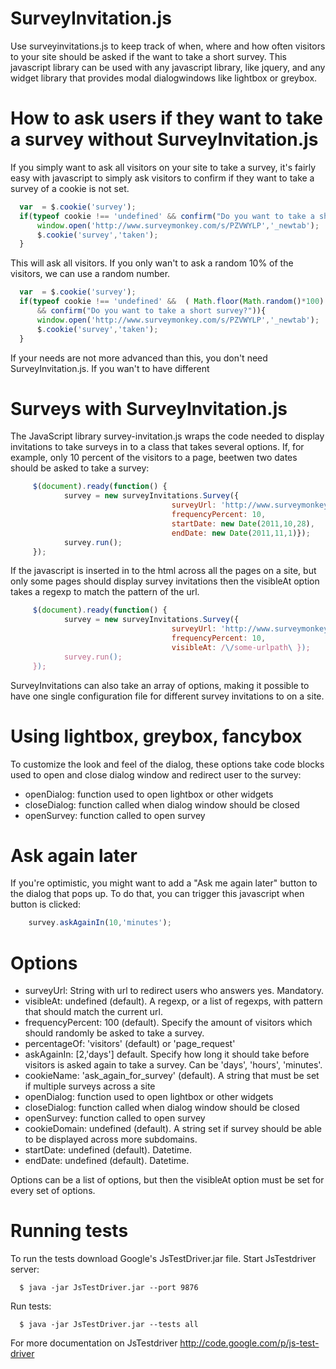 SurveyInvitation.js
===================

Use surveyinvitations.js to keep track of when, where and how often visitors to your site should be asked if the want to take a short survey. This javascript library can be used with any javascript library, like jquery, and any widget library that provides modal dialogwindows like lightbox or greybox.

# How to ask users if they want to take a survey without SurveyInvitation.js #

If you simply want to ask all visitors on your site to take a survey, it's fairly easy with javascript to simply ask visitors to confirm if they want to take a survey of a cookie is not set.

```javascript
  var  = $.cookie('survey');
  if(typeof cookie !== 'undefined' && confirm("Do you want to take a short survey?")){
      window.open('http://www.surveymonkey.com/s/PZVWYLP','_newtab');
      $.cookie('survey','taken');
  }
```

This will ask all visitors. If you only wan't to ask a random 10% of the visitors, we can use a random number.

```javascript
  var  = $.cookie('survey');
  if(typeof cookie !== 'undefined' &&  ( Math.floor(Math.random()*100) > 90 )
      && confirm("Do you want to take a short survey?")){
      window.open('http://www.surveymonkey.com/s/PZVWYLP','_newtab');
      $.cookie('survey','taken');
  }
```

If your needs are not more advanced than this, you don't need SurveyInvitation.js. If you wan't to have different

# Surveys with SurveyInvitation.js #

The JavaScript library survey-invitation.js wraps the code needed to display invitations to take surveys in to a class that takes several options. If, for example, only 10 percent of the visitors to a page, beetwen two dates should be asked to take a survey:

```javascript
     $(document).ready(function() {
            survey = new surveyInvitations.Survey({
                                    surveyUrl: 'http://www.surveymonkey.com/s/PZVWYLP',
                                    frequencyPercent: 10,
                                    startDate: new Date(2011,10,28),
                                    endDate: new Date(2011,11,1)});
            survey.run();
     });
```

If the javascript is inserted in to the html across all the pages on a site, but only some pages should display survey invitations then the visibleAt option takes a regexp to match the pattern of the url.


```javascript
     $(document).ready(function() {
            survey = new surveyInvitations.Survey({
                                    surveyUrl: 'http://www.surveymonkey.com/s/PZVWYLP',
                                    frequencyPercent: 10,
                                    visibleAt: /\/some-urlpath\ });
            survey.run();
     });
```

SurveyInvitations can also take an array of options, making it possible to have one single configuration file for different survey invitations to on a site.


# Using lightbox, greybox, fancybox #

To customize the look and feel of the dialog, these options take code blocks used to open and close dialog window and redirect user to the survey:

 * openDialog: function used to open lightbox or other widgets
 * closeDialog: function called when dialog window should be closed
 * openSurvey: function called to open survey

# Ask again later #

If you're optimistic, you might want to add a "Ask me again later" button to the dialog that pops up. To do that, you can trigger this javascript when button is clicked:

```javascript
    survey.askAgainIn(10,'minutes');
```

Options
=======

 * surveyUrl: String with url to redirect users who answers yes. Mandatory.
 * visibleAt: undefined (default). A regexp, or a list of regexps, with pattern that should match the current url.
 * frequencyPercent: 100 (default). Specify the amount of visitors which should randomly be asked to take a survey.
 * percentageOf: 'visitors' (default) or 'page_request'
 * askAgainIn: [2,'days'] default. Specify how long it should take before visitors is asked again to take a survey. Can be 'days', 'hours', 'minutes'.
 * cookieName: 'ask_again_for_survey' (default). A string that must be set if multiple surveys across a site
 * openDialog: function used to open lightbox or other widgets
 * closeDialog: function called when dialog window should be closed
 * openSurvey: function called to open survey
 * cookieDomain: undefined (default). A string set if survey should be able to be displayed across more subdomains.
 * startDate: undefined (default). Datetime.
 * endDate: undefined (default). Datetime.

Options can be a list of options, but then the visibleAt option must be set for every set of options.

Running tests
=============

To run the tests download Google's JsTestDriver.jar file. Start JsTestdriver server:

```
  $ java -jar JsTestDriver.jar --port 9876
```

Run tests:

```
  $ java -jar JsTestDriver.jar --tests all
```

For more documentation on JsTestdriver http://code.google.com/p/js-test-driver


